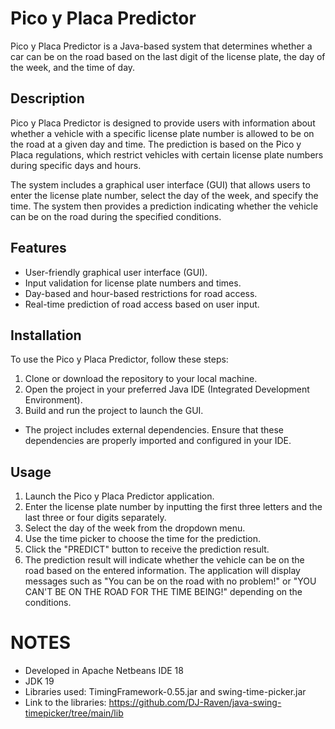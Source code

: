 # Pico y Placa Predictor
Pico y Placa Predictor is a Java-based system that determines whether a car can be on the road based on the last digit of the license plate, the day of the week, and the time of day.
## Description
Pico y Placa Predictor is designed to provide users with information about whether a vehicle with a specific license plate number is allowed to be on the road at a given day and time. The prediction is based on the Pico y Placa regulations, which restrict vehicles with certain license plate numbers during specific days and hours.

The system includes a graphical user interface (GUI) that allows users to enter the license plate number, select the day of the week, and specify the time. The system then provides a prediction indicating whether the vehicle can be on the road during the specified conditions.

## Features
* User-friendly graphical user interface (GUI).
* Input validation for license plate numbers and times.
* Day-based and hour-based restrictions for road access.
* Real-time prediction of road access based on user input.

## Installation
To use the Pico y Placa Predictor, follow these steps:
1. Clone or download the repository to your local machine.
2. Open the project in your preferred Java IDE (Integrated Development Environment).
3. Build and run the project to launch the GUI.
* The project includes external dependencies. Ensure that these dependencies are properly imported and configured in your IDE.

## Usage
1. Launch the Pico y Placa Predictor application.
2. Enter the license plate number by inputting the first three letters and the last three or four digits separately.
3. Select the day of the week from the dropdown menu.
4. Use the time picker to choose the time for the prediction.
5. Click the "PREDICT" button to receive the prediction result.
6. The prediction result will indicate whether the vehicle can be on the road based on the entered information. The application will display messages such as "You can be on the road with no problem!" or "YOU CAN'T BE ON THE ROAD FOR THE TIME BEING!" depending on the conditions.

# NOTES
* Developed in Apache Netbeans IDE 18
* JDK 19
* Libraries used: TimingFramework-0.55.jar and swing-time-picker.jar
* Link to the libraries: https://github.com/DJ-Raven/java-swing-timepicker/tree/main/lib
